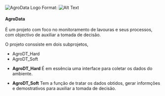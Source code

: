 ![AgroData Logo](/imgs/agrodata_logo,jpeg)
Format: ![Alt Text](url)
#### **AgroData**

É um projeto com foco no monitoramento de lavouras e seus processos, com objectivo de auxiliar a tomada de decisão.

O projeto conssiste em dois subprojetos, 

- AgroDT_Hard
- AgroDT_Soft

* **AgroDT_Hard**
É em essência uma interface para coletar os dados do ambiente.

* **AgroDT_Soft**
Tem a função de tratar os dados obtidos, gerar informções e demostrativos para auxiliar a tomada de decisão.
